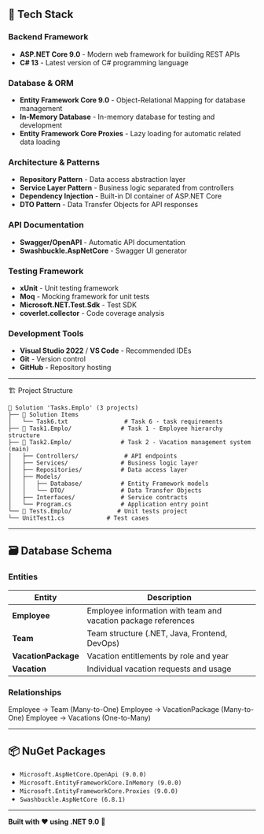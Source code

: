 ## 🚀 Tech Stack

### **Backend Framework**
- **ASP.NET Core 9.0** - Modern web framework for building REST APIs
- **C# 13** - Latest version of C# programming language

### **Database & ORM**
- **Entity Framework Core 9.0** - Object-Relational Mapping for database management
- **In-Memory Database** - In-memory database for testing and development
- **Entity Framework Core Proxies** - Lazy loading for automatic related data loading

### **Architecture & Patterns**
- **Repository Pattern** - Data access abstraction layer
- **Service Layer Pattern** - Business logic separated from controllers
- **Dependency Injection** - Built-in DI container of ASP.NET Core
- **DTO Pattern** - Data Transfer Objects for API responses

### **API Documentation**
- **Swagger/OpenAPI** - Automatic API documentation
- **Swashbuckle.AspNetCore** - Swagger UI generator

### **Testing Framework**
- **xUnit** - Unit testing framework
- **Moq** - Mocking framework for unit tests
- **Microsoft.NET.Test.Sdk** - Test SDK
- **coverlet.collector** - Code coverage analysis

### **Development Tools**
- **Visual Studio 2022** / **VS Code** - Recommended IDEs
- **Git** - Version control
- **GitHub** - Repository hosting

---
🏗️ Project Structure
```
📁 Solution 'Tasks.Emplo' (3 projects)
├── 📁 Solution Items
│   └── Task6.txt                # Task 6 - task requirements
├── 📁 Task1.Emplo/              # Task 1 - Employee hierarchy structure
├── 📁 Task2.Emplo/              # Task 2 - Vacation management system (main)
│   ├── Controllers/             # API endpoints
│   ├── Services/               # Business logic layer
│   ├── Repositories/           # Data access layer
│   ├── Models/
│   │   ├── Database/           # Entity Framework models
│   │   └── DTO/                # Data Transfer Objects
│   ├── Interfaces/             # Service contracts
│   └── Program.cs              # Application entry point
└── 📁 Tests.Emplo/             # Unit tests project
└── UnitTest1.cs            # Test cases
```
---

## 🗃️ Database Schema

### **Entities**
| Entity | Description |
|--------|-------------|
| **Employee** | Employee information with team and vacation package references |
| **Team** | Team structure (.NET, Java, Frontend, DevOps) |
| **VacationPackage** | Vacation entitlements by role and year |
| **Vacation** | Individual vacation requests and usage |

### **Relationships**
Employee → Team (Many-to-One)
Employee → VacationPackage (Many-to-One)
Employee → Vacations (One-to-Many)

---

## 📦 NuGet Packages
- `Microsoft.AspNetCore.OpenApi (9.0.0)`
- `Microsoft.EntityFrameworkCore.InMemory (9.0.0)`
- `Microsoft.EntityFrameworkCore.Proxies (9.0.0)`
- `Swashbuckle.AspNetCore (6.8.1)`

---

**Built with ❤️ using .NET 9.0** 🎯
